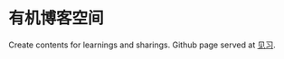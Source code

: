 # 有机博客空间

Create contents for learnings and sharings. Github page served at [见习](https://realyukiko.github.io/yuki-notebook/).
